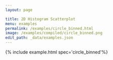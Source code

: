 ```yaml
---
layout: page

title: 2D Histogram Scatterplot
menu: examples
permalink: /examples/circle_binned.html
image: /examples/compiled/circle_binned.png
edit_path: _data/examples.json
---
```




{% include example.html spec='circle_binned'%}
